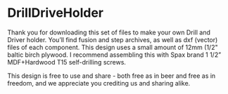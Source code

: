 # DrillDriveHolder
Thank you for downloading this set of files to make your own Drill and Driver holder. You’ll find fusion and step archives, as well as dxf (vector) files of each component. This design uses a small amount of 12mm (1/2" baltic birch plywood. I recommend assembling this with Spax brand 1 1/2” MDF+Hardwood T15 self-drilling screws.

This design is free to use and share - both free as in beer and free as in freedom, and we appreciate you crediting us and sharing alike.
